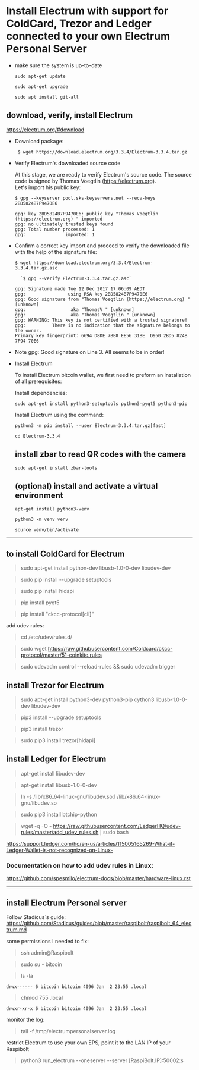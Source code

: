 # Install Electrum with support for ColdCard, Trezor and Ledger connected to your own Electrum Personal Server

* make sure the system is up-to-date

    `sudo apt-get update`

    `sudo apt-get upgrade`

    `sudo apt install git-all`

## download, verify, install Electrum

https://electrum.org/#download

* Download package:

    ` $ wget https://download.electrum.org/3.3.4/Electrum-3.3.4.tar.gz`

* Verify Electrum's downloaded source code

    At this stage, we are ready to verify Electrum's source code. The source code is signed by Thomas Voegtlin (https://electrum.org).   
    Let's import his public key:

    `$ gpg --keyserver pool.sks-keyservers.net --recv-keys 2BD5824B7F9470E6`
    ```
    gpg: key 2BD5824B7F9470E6: public key "Thomas Voegtlin (https://electrum.org) " imported
    gpg: no ultimately trusted keys found
    gpg: Total number processed: 1
    gpg:               imported: 1
    ```
* Confirm a correct key import and proceed to verify the downloaded file with the help of the signature file:

    `$ wget https://download.electrum.org/3.3.4/Electrum-3.3.4.tar.gz.asc`

        `$ gpg --verify Electrum-3.3.4.tar.gz.asc`
    ```
    gpg: Signature made Tue 12 Dec 2017 17:06:09 AEDT
    gpg:                using RSA key 2BD5824B7F9470E6
    gpg: Good signature from "Thomas Voegtlin (https://electrum.org) " [unknown]
    gpg:                 aka "ThomasV " [unknown]
    gpg:                 aka "Thomas Voegtlin " [unknown]
    gpg: WARNING: This key is not certified with a trusted signature!
    gpg:          There is no indication that the signature belongs to the owner.
    Primary key fingerprint: 6694 D8DE 7BE8 EE56 31BE  D950 2BD5 824B 7F94 70E6
    ```

* Note gpg: Good signature on Line 3. All seems to be in order!
* Install Electrum

    To install Electrum bitcoin wallet, we first need to preform an installation of all prerequisites:

    Install dependencies: 	


    `sudo apt-get install python3-setuptools python3-pyqt5 python3-pip`

    Install Electrum using the command:

    `python3 -m pip install --user Electrum-3.3.4.tar.gz[fast]`

    `cd Electrum-3.3.4`

    ## install zbar to read QR codes with the camera
    `sudo apt-get install zbar-tools`

    ## (optional) install and activate a virtual environment 
    `apt-get install python3-venv`

    `python3 -m venv venv`

    `source venv/bin/activate`

---

## to install ColdCard for Electrum
>sudo apt-get install python-dev libusb-1.0-0-dev libudev-dev

>sudo pip install --upgrade setuptools

>sudo pip install hidapi

>pip install pyqt5 

>pip install "ckcc-protocol[cli]"

add udev rules:
> cd /etc/udev/rules.d/

>sudo wget https://raw.githubusercontent.com/Coldcard/ckcc-protocol/master/51-coinkite.rules

>sudo udevadm control --reload-rules && sudo udevadm trigger

## install Trezor for Electrum
>sudo apt-get install python3-dev python3-pip cython3 libusb-1.0-0-dev libudev-dev

>pip3 install --upgrade setuptools

>pip3 install trezor

>sudo pip3 install trezor[hidapi]

## install Ledger for Electrum

>apt-get install libudev-dev

>apt-get install libusb-1.0-0-dev

>ln -s /lib/x86_64-linux-gnu/libudev.so.1 /lib/x86_64-linux-gnu/libudev.so

>sudo pip3 install btchip-python

>wget -q -O - https://raw.githubusercontent.com/LedgerHQ/udev-rules/master/add_udev_rules.sh | sudo bash

<https://support.ledger.com/hc/en-us/articles/115005165269-What-if-Ledger-Wallet-is-not-recognized-on-Linux->

### Documentation on how to add udev rules in Linux:
https://github.com/spesmilo/electrum-docs/blob/master/hardware-linux.rst 

---

## install Electrum Personal server

Follow Stadicus`s guide: 
https://github.com/Stadicus/guides/blob/master/raspibolt/raspibolt_64_electrum.md  

some permissions I needed to fix:

>ssh admin@Raspibolt

>sudo su - bitcoin

>ls -la

`drwx------ 6 bitcoin bitcoin 4096 Jan  2 23:55 .local`

>chmod 755 .local

`drwxr-xr-x 6 bitcoin bitcoin 4096 Jan  2 23:55 .local`

monitor the log:
>tail -f /tmp/electrumpersonalserver.log

restrict Electrum to use your own EPS, point it to the LAN IP of your Raspibolt
>python3 run_electrum --oneserver --server [RaspiBolt.IP]:50002:s

